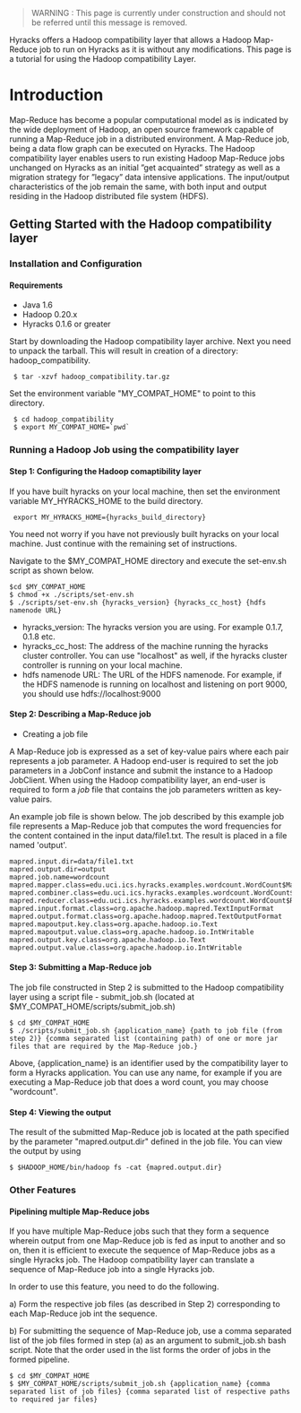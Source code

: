 > WARNING  : This page is currently under construction and should not be referred until this message is removed.


Hyracks offers a Hadoop compatibility layer that allows a Hadoop Map-Reduce job to run on Hyracks as it is without any modifications. This page is a tutorial for using the Hadoop compatibility Layer.

# Introduction #

Map-Reduce has become a popular computational model as is indicated by the wide deployment of Hadoop, an open source framework capable of running a Map-Reduce job in a distributed environment. A Map-Reduce job, being a data flow graph can be executed on Hyracks. The Hadoop compatibility layer enables users to run existing Hadoop Map-Reduce jobs unchanged on Hyracks as an initial ”get acquainted” strategy as well as a migration strategy for ”legacy” data intensive applications. The input/output characteristics of the job remain the same, with both input and output residing in the Hadoop distributed file system (HDFS).

## Getting Started with the Hadoop compatibility layer ##

### Installation and Configuration ###

#### Requirements ####
  * Java 1.6
  * Hadoop 0.20.x
  * Hyracks 0.1.6 or greater

Start by downloading the Hadoop compatibility layer archive. Next you need to unpack the tarball. This will result in creation of a directory: hadoop\_compatibility.

```
 $ tar -xzvf hadoop_compatibility.tar.gz
```

Set the environment variable "MY\_COMPAT\_HOME" to point to this  directory.

```
 $ cd hadoop_compatibility
 $ export MY_COMPAT_HOME=`pwd`
```


### Running a Hadoop Job using the compatibility layer ###

#### Step 1: Configuring the Hadoop comaptibility layer ####

If you have built hyracks on your local machine, then  set the environment variable MY\_HYRACKS\_HOME to the build directory.

```
 export MY_HYRACKS_HOME={hyracks_build_directory}
```

You need not worry if you have not previously built hyracks on your local machine. Just continue with the remaining set of instructions.

Navigate to the $MY\_COMPAT\_HOME directory and execute the set-env.sh script as shown below.

```
$cd $MY_COMPAT_HOME
$ chmod +x ./scripts/set-env.sh
$ ./scripts/set-env.sh {hyracks_version} {hyracks_cc_host} {hdfs namenode URL}
```

  * hyracks\_version: The hyracks version you are using. For example 0.1.7, 0.1.8 etc.
  * hyracks\_cc\_host: The address of the machine running the hyracks cluster controller. You can use "localhost" as well, if the hyracks cluster controller is running on your local machine.
  * hdfs namenode URL: The URL of the HDFS namenode. For example, if the HDFS namenode is running on localhost and listening on port 9000, you should use hdfs://localhost:9000


#### Step 2: Describing a Map-Reduce job ####

  * Creating a job file

A Map-Reduce job is expressed as a set of key-value pairs where each
pair represents a job parameter. A Hadoop end-user is required to set the job  parameters in a JobConf instance and submit the instance to a Hadoop JobClient. When using the Hadoop compatibility layer, an end-user is required to form a _job_ file that contains the job parameters written as key-value pairs.

An example job file is shown below. The job described by this example job file represents a Map-Reduce job that computes the word frequencies for the content contained in the input data/file1.txt. The result is placed in a file named 'output'.

```
mapred.input.dir=data/file1.txt
mapred.output.dir=output
mapred.job.name=wordcount
mapred.mapper.class=edu.uci.ics.hyracks.examples.wordcount.WordCount$Map
mapred.combiner.class=edu.uci.ics.hyracks.examples.wordcount.WordCount$Reduce
mapred.reducer.class=edu.uci.ics.hyracks.examples.wordcount.WordCount$Reduce
mapred.input.format.class=org.apache.hadoop.mapred.TextInputFormat
mapred.output.format.class=org.apache.hadoop.mapred.TextOutputFormat
mapred.mapoutput.key.class=org.apache.hadoop.io.Text
mapred.mapoutput.value.class=org.apache.hadoop.io.IntWritable
mapred.output.key.class=org.apache.hadoop.io.Text
mapred.output.value.class=org.apache.hadoop.io.IntWritable
```

#### Step 3: Submitting a Map-Reduce job ####

The job file constructed in Step 2 is submitted to the Hadoop compatibility layer using a script file - submit\_job.sh (located at $MY\_COMPAT\_HOME/scripts/submit\_job.sh)

```
$ cd $MY_COMPAT_HOME
$ ./scripts/submit_job.sh {application_name} {path to job file (from step 2)} {comma separated list (containing path) of one or more jar files that are required by the Map-Reduce job.}
```

Above, {application\_name} is an identifier used by the compatibility layer to form a Hyracks application. You can use any name, for example if you are executing a Map-Reduce job that does a word count, you may choose "wordcount".


#### Step 4: Viewing the output ####

The result of the submitted Map-Reduce job is located at the path specified by the parameter "mapred.output.dir" defined in the job file. You can view the output by using

```
$ $HADOOP_HOME/bin/hadoop fs -cat {mapred.output.dir}
```


### Other Features ###

#### Pipelining multiple Map-Reduce jobs ####

If you have multiple Map-Reduce jobs such that they form a sequence wherein output from one Map-Reduce job is fed as input to another and so on, then it is efficient to execute the sequence of Map-Reduce jobs as a single Hyracks job. The Hadoop compatibility layer can translate a sequence of Map-Reduce job into a single Hyracks job.

In order to use this feature, you need to do the following.

a) Form the respective job files (as described in Step 2) corresponding to each Map-Reduce job int the sequence.

b) For submitting the sequence of Map-Reduce job, use a comma separated list of the job files formed in step (a) as an argument to
submit\_job.sh bash script. Note that the order used in the list forms the order of jobs in the formed pipeline.

```
$ cd $MY_COMPAT_HOME
$ $MY_COMPAT_HOME/scripts/submit_job.sh {application_name} {comma separated list of job files} {comma separated list of respective paths to required jar files}
```